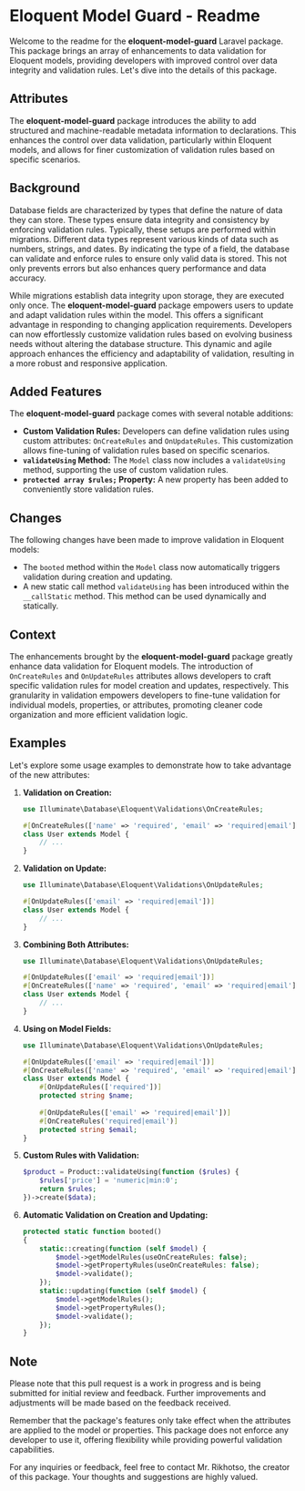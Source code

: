 # Eloquent Model Guard - Readme

Welcome to the readme for the **eloquent-model-guard** Laravel package. This package brings an array of enhancements to data validation for Eloquent models, providing developers with improved control over data integrity and validation rules. Let's dive into the details of this package.

## Attributes

The **eloquent-model-guard** package introduces the ability to add structured and machine-readable metadata information to declarations. This enhances the control over data validation, particularly within Eloquent models, and allows for finer customization of validation rules based on specific scenarios.

## Background

Database fields are characterized by types that define the nature of data they can store. These types ensure data integrity and consistency by enforcing validation rules. Typically, these setups are performed within migrations. Different data types represent various kinds of data such as numbers, strings, and dates. By indicating the type of a field, the database can validate and enforce rules to ensure only valid data is stored. This not only prevents errors but also enhances query performance and data accuracy.

While migrations establish data integrity upon storage, they are executed only once. The **eloquent-model-guard** package empowers users to update and adapt validation rules within the model. This offers a significant advantage in responding to changing application requirements. Developers can now effortlessly customize validation rules based on evolving business needs without altering the database structure. This dynamic and agile approach enhances the efficiency and adaptability of validation, resulting in a more robust and responsive application.

## Added Features

The **eloquent-model-guard** package comes with several notable additions:

- **Custom Validation Rules:** Developers can define validation rules using custom attributes: `OnCreateRules` and `OnUpdateRules`. This customization allows fine-tuning of validation rules based on specific scenarios.
- **`validateUsing` Method:** The `Model` class now includes a `validateUsing` method, supporting the use of custom validation rules.
- **`protected array $rules;` Property:** A new property has been added to conveniently store validation rules.

## Changes

The following changes have been made to improve validation in Eloquent models:

- The `booted` method within the `Model` class now automatically triggers validation during creation and updating.
- A new static call method `validateUsing` has been introduced within the `__callStatic` method. This method can be used dynamically and statically.

## Context

The enhancements brought by the **eloquent-model-guard** package greatly enhance data validation for Eloquent models. The introduction of `OnCreateRules` and `OnUpdateRules` attributes allows developers to craft specific validation rules for model creation and updates, respectively. This granularity in validation empowers developers to fine-tune validation for individual models, properties, or attributes, promoting cleaner code organization and more efficient validation logic.

## Examples

Let's explore some usage examples to demonstrate how to take advantage of the new attributes:

1. **Validation on Creation:**

   ```php
   use Illuminate\Database\Eloquent\Validations\OnCreateRules;

   #[OnCreateRules(['name' => 'required', 'email' => 'required|email'])]
   class User extends Model {
       // ...
   }
   ```

2. **Validation on Update:**

   ```php
   use Illuminate\Database\Eloquent\Validations\OnUpdateRules;

   #[OnUpdateRules(['email' => 'required|email'])]
   class User extends Model {
       // ...
   }
   ```

3. **Combining Both Attributes:**

   ```php
   use Illuminate\Database\Eloquent\Validations\OnUpdateRules;

   #[OnUpdateRules(['email' => 'required|email'])]
   #[OnCreateRules(['name' => 'required', 'email' => 'required|email'])]
   class User extends Model {
       // ...
   }
   ```

4. **Using on Model Fields:**

   ```php
   use Illuminate\Database\Eloquent\Validations\OnUpdateRules;

   #[OnUpdateRules(['email' => 'required|email'])]
   #[OnCreateRules(['name' => 'required', 'email' => 'required|email'])]
   class User extends Model {
       #[OnUpdateRules(['required'])]
       protected string $name;
       
       #[OnUpdateRules(['email' => 'required|email'])]
       #[OnCreateRules('required|email')]
       protected string $email;
   }
   ```

5. **Custom Rules with Validation:**

   ```php
   $product = Product::validateUsing(function ($rules) {
       $rules['price'] = 'numeric|min:0';
       return $rules;
   })->create($data);
   ```

6. **Automatic Validation on Creation and Updating:**

   ```php
   protected static function booted()
   {
       static::creating(function (self $model) {
           $model->getModelRules(useOnCreateRules: false);
           $model->getPropertyRules(useOnCreateRules: false);
           $model->validate();
       });
       static::updating(function (self $model) {
           $model->getModelRules();
           $model->getPropertyRules();
           $model->validate();
       });
   }
   ```

## Note

Please note that this pull request is a work in progress and is being submitted for initial review and feedback. Further improvements and adjustments will be made based on the feedback received.

Remember that the package's features only take effect when the attributes are applied to the model or properties. This package does not enforce any developer to use it, offering flexibility while providing powerful validation capabilities.

For any inquiries or feedback, feel free to contact Mr. Rikhotso, the creator of this package. Your thoughts and suggestions are highly valued.